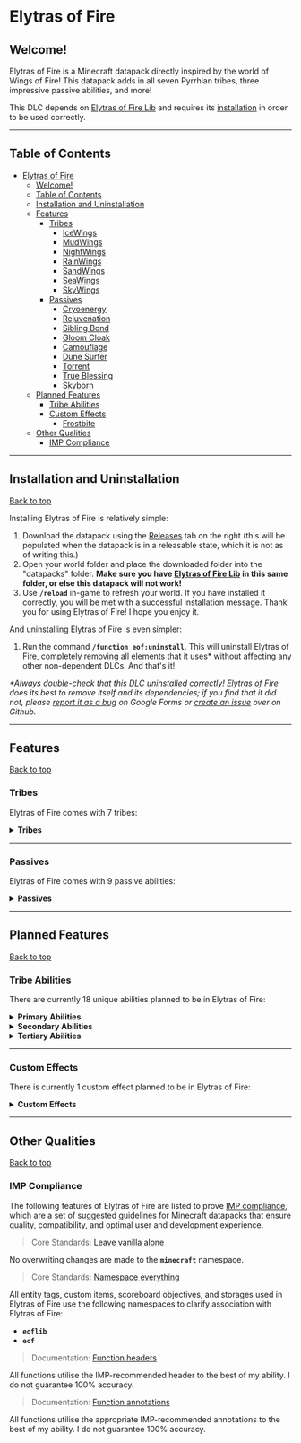# Elytras of Fire

## Welcome!

Elytras of Fire is a Minecraft datapack directly inspired by the world of Wings of Fire! This datapack adds in all seven Pyrrhian tribes, three impressive passive abilities, and more!

This DLC depends on [Elytras of Fire Lib](https://github.com/iHeronGH/Elytras-of-Fire-Lib) and requires its [installation](#installation-and-uninstallation) in order to be used correctly.

---

## Table of Contents

- [Elytras of Fire](#elytras-of-fire)
  - [Welcome!](#welcome)
  - [Table of Contents](#table-of-contents)
  - [Installation and Uninstallation](#installation-and-uninstallation)
  - [Features](#features)
    - [Tribes](#tribes)
      - [IceWings](#icewings)
      - [MudWings](#mudwings)
      - [NightWings](#nightwings)
      - [RainWings](#rainwings)
      - [SandWings](#sandwings)
      - [SeaWings](#seawings)
      - [SkyWings](#skywings)
    - [Passives](#passives)
      - [Cryoenergy](#cryoenergy)
      - [Rejuvenation](#rejuvenation)
      - [Sibling Bond](#sibling-bond)
      - [Gloom Cloak](#gloom-cloak)
      - [Camouflage](#camouflage)
      - [Dune Surfer](#dune-surfer)
      - [Torrent](#torrent)
      - [True Blessing](#true-blessing)
      - [Skyborn](#skyborn)
  - [Planned Features](#planned-features)
    - [Tribe Abilities](#tribe-abilities)
    - [Custom Effects](#custom-effects)
      - [Frostbite](#frostbite)
  - [Other Qualities](#other-qualities)
    - [IMP Compliance](#imp-compliance)

---

## Installation and Uninstallation

[Back to top](#)

Installing Elytras of Fire is relatively simple:

1. Download the datapack using the [Releases](https://github.com/iHeronGH/Elytras-of-Fire/releases) tab on the right (this will be populated when the datapack is in a releasable state, which it is not as of writing this.)
2. Open your world folder and place the downloaded folder into the "datapacks" folder. **Make sure you have [Elytras of Fire Lib](https://github.com/iHeronGH/Elytras-of-Fire-Lib) in this same folder, or else this datapack will not work!**
3. Use **`/reload`** in-game to refresh your world. If you have installed it correctly, you will be met with a successful installation message. Thank you for using Elytras of Fire! I hope you enjoy it.

And uninstalling Elytras of Fire is even simpler:

1. Run the command **`/function eof:uninstall`**. This will uninstall Elytras of Fire, completely removing all elements that it uses\* without affecting any other non-dependent DLCs. And that's it!

 *\*Always double-check that this DLC uninstalled correctly! Elytras of Fire does its best to remove itself and its dependencies; if you find that it did not, please [report it as a bug](https://docs.google.com/forms/d/e/1FAIpQLSfm4wEvcERhBCxIhuzV7Gi4yX_sYCBn8zpUE2acBfyOEFW7OA/viewform?usp=sf_link) on Google Forms or [create an issue](https://github.com/iHeronGH/Elytras-of-Fire/issues) over on Github.*

---

## Features

[Back to top](#)

### Tribes

Elytras of Fire comes with 7 tribes:

<details>

**<summary> Tribes </summary>**

[Back to top](#)

#### IceWings

> *"The IceWings are pristine with respect to both their appearance and their battle prowess. Cruel, serrated claws and their unique frost breath make this tribe nightmarish to combat, especially in the frigid lands they call home."*
> *\- H*

Passive Abilities: [Cryoenergy](#cryoenergy)<br>
Primary Ability: [Frost Breath](#tribe-abilities)<br>
Secondary Ability: [Serrated Strike](#tribe-abilities)<br>
Tertiary Ability: [Icicle Incision](#tribe-abilities)

Innate Attributes:

- Strength 2
- Speed 1

#### MudWings

> *"The MudWings are an impressive tribe. From their exceptional fire breath and strong muscles to their ability to last impossible lengths of time underwater, their massive power is unbiased to any environment."*
> *\- H*

Passive Abilities: [Rejuvenation](#rejuvenation), [Sibling Bond](#sibling-bond)<br>
Primary Ability: [Flame Breath](#tribe-abilities)<br>
Secondary Ability: [Terrashock](#tribe-abilities)<br>
Tertiary Ability: [Mud Swipe](#tribe-abilities)

Innate Attributes:

- Strength 2
- Speed 1 while submerged in water

#### NightWings

> *"The NightWings are beasts of the night. By either illuminating their surroundings with their brilliant flames or by utilizing their powerful night vision, they traverse the moonlit landscapes under the guise of shadows."*
> *\- H*

Passive Abilities: [Gloom Cloak](#gloom-cloak)<br>
Primary Ability: [Flame Breath](#tribe-abilities)<br>
Secondary Ability: [Shade Shackle](#tribe-abilities)<br>
Tertiary Ability: [Premonition](#tribe-abilities)

Innate Attributes:

- Speed 1
- Strength 1
- Night Vision
- Invisibility at night while sneaking

#### RainWings

> *"The RainWings are, at least chromatically, the most brilliant of the Pyrrhian tribes. When paired with their extremely lethal venom, the ability to camouflage grants them amazing advantages over their enemies."*
> *\- H*

Passive Abilities: [Camouflage](#camouflage)<br>
Primary Ability: [Venom Shot](#tribe-abilities)<br>
Secondary Ability: [Overgrowth](#tribe-abilities)<br>
Tertiary Ability: [Soul Sap](#tribe-abilities)

Innate Attributes:

- Speed 2

#### SandWings

> *"The SandWings are fiercely precise and swift, finding value in clean and brutal strikes. The venomous barbs located on the end of their tail can kill insanely quick, and their embers scorch the ground like the desert sun."*
> *\- H*

Passive Abilities: [Dune Surfer](#dune-surfer)<br>
Primary Ability: [Flame Breath](#tribe-abilities)<br>
Secondary Ability: [Desert Storm](#tribe-abilities)<br>
Tertiary Ability: [Toxin Slash](#tribe-abilities)

Innate Attributes:

- Speed 1
- Strength 1

#### SeaWings

> *"The SeaWings are the uncontested rulers of the seas. Their keen eyes allow them to see in the dark, and over many millenia have adapted glowing scales, strong tails, gills, and webbed talons. No attack on the SeaWings has gone without heavy loss."*
> *\- H*

Passive Abilities: [Torrent](#torrent), [True Blessing](#true-blessing)<br>
Primary Ability: [Tidal Wave](#tribe-abilities)<br>
Secondary Ability: [Ocean's Blessing](#tribe-abilities)<br>
Tertiary Ability: [Tail Flail](#tribe-abilities)

Innate Attributes:

- Night Vision
- Conduit Power in water
- Speed 2 while swimming

#### SkyWings

> *"The SkyWings are, undoubtedly, the most powerful fliers of all. Massive wings and a streamlined body contribute to the ludicrous speeds they achieve. Their lungs require less oxygen, meaning they can fly higher and exhale hotter embers."*
> *\- H*

Passive Abilities: [Skyborn](#skyborn)<br>
Primary Ability: [Flame Breath](#tribe-abilities)<br>
Secondary Ability: [Sky Surge](#tribe-abilities)<br>
Tertiary Ability: [Spark Punch](#tribe-abilities)

Innate Attributes:

- Speed 3
- Strength 1

</details>

---

### Passives

Elytras of Fire comes with 9 passive abilities:

<details>

**<summary> Passives </summary>**

[Back to top](#)

#### Cryoenergy

Cryoenergy is an [IceWing](#icewings) passive ability. It gives variable levels of Speed depending on the type of block the user is standing on.

| Level |  Activation   |    Effect    | Charge Duration | Cooldown |
| :---: | :-----------: | :----------: | :-------------: | :------: |
|   1   | Stand on ice  | Speed 2 (1s) |       ---       |   ---    |
|   2   | Stand on snow | Speed 3 (1s) |       ---       |   ---    |

#### Rejuvenation

Rejuvenation is a [MudWing](#mudwings) passive ability. It gives the user lengthy Regeneration and Speed buffs when charged in muddy areas.

| Level |                                 Activation                                  |                                     Effect                                      | Charge Duration | Cooldown |
| :---: | :-------------------------------------------------------------------------: | :-----------------------------------------------------------------------------: | :-------------: | :------: |
|   1   | Charge [Terrashock](#tribe-abilities) while on an earthy block and in water | Speed 1 (5min)<br>Speed 2 when submerged in water (3s)<br>Regeneration 1 (5min) |       5s        |    3m    |

#### Sibling Bond

Sibling Bond is a [MudWing](#mudwings) passive ability. It gives variable levels of Speed depending on how many other MudWings are around the user and whether Rejuvenation is active.

| Level |                  Activation                  |    Effect    | Charge Duration | Cooldown |
| :---: | :------------------------------------------: | :----------: | :-------------: | :------: |
|   1   |              2 nearby MudWings               | Speed 1 (1s) |       ---       |   ---    |
|   1   | 2 nearby MudWings and Rejuvenation is active | Speed 2 (1s) |       ---       |   ---    |

#### Gloom Cloak

Gloom Cloak is a [NightWing](#nightwings) passive ability. It gives variable levels of Speed depending on the time of day.

| Level |                   Activation                   |      Effect       | Charge Duration | Cooldown |
| :---: | :--------------------------------------------: | :---------------: | :-------------: | :------: |
|   1   |         Time is between dusk and dawn          |   Speed 2 (1s)    |       ---       |   ---    |
|   2   |       Time is between sunset and sunrise       |   Speed 3 (1s)    |       ---       |   ---    |
|   2   | Sneak while time is between sunset and sunrise | Invisibility (1s) |       ---       |   ---    |

#### Camouflage

Camouflage is a [RainWing](#rainwings) passive ability. It gives Invisibility and increased Speed depending on the type of block the user is standing on or as the user sneaks around.

| Level |            Activation             |              Effect               | Charge Duration | Cooldown |
| :---: | :-------------------------------: | :-------------------------------: | :-------------: | :------: |
|   1   | Sneak *or* stand on a flora block | Speed 3 (1s)<br>Invisibility (1s) |       ---       |   ---    |

#### Dune Surfer

Dune Surfer is a [SandWing](#sandwings) passive ability. It gives increased Speed depending on the type of block the user is standing on while allowing the user to thrive on less food.

| Level |        Activation         |     Effect      | Charge Duration | Cooldown |
| :---: | :-----------------------: | :-------------: | :-------------: | :------: |
|   1   | Hunger is 4 bars or lower | Saturation (0s) |       ---       |   40s    |
|   1   |  Stand on a desert block  |  Speed 3 (1s)   |       ---       |   ---    |

#### Torrent

Torrent is a [SeaWing](#seawings) passive ability. It gives the user greater and greater Strength the lower their health is and has special interactions with certain abilities.

| Level |         Activation          |     Effect      | Charge Duration | Cooldown |
| :---: | :-------------------------: | :-------------: | :-------------: | :------: |
|   1   | Health is 7 hearts or lower | Strength 1 (1s) |       ---       |   ---    |
|   2   | Health is 4 hearts or lower | Strength 2 (1s) |       ---       |   ---    |

| Level |            Ability             |  Interaction   |
| :---: | :----------------------------: | :------------: |
|   1   | [Tidal Wave](#tribe-abilities) | Poison 2 (3s)  |
|   2   | [Tidal Wave](#tribe-abilities) | Poison 4 (3s)  |
|   2   | [Tail Flail](#tribe-abilities) | Blindness (7s) |

#### True Blessing

True Blessing is a [SeaWing](#seawings) passive ability. It gives the user vastly improved water movement speeds and a slight regeneration buff when charged under water.

| Level |                              Activation                              |                                               Effect                                                | Charge Duration | Cooldown |
| :---: | :------------------------------------------------------------------: | :-------------------------------------------------------------------------------------------------: | :-------------: | :------: |
|   1   | Charge [Ocean's Blessing](#tribe-abilities) while submerged in water | Dolphin's Grace (1s) while swimming<br>Speed 4 (4s) while swimming<br>Regeneration 1 (3s) every 15s |       5s        |   ---    |

#### Skyborn

Skyborn is a [SkyWing](#skywings) passive ability and has two parts to it. It gives the user the ability to jump extremely high when charged and can be activated mid-elytra flight to grant a short Regeneration buff.

| Level |      Activation      |        Effect        | Charge Duration | Cooldown |
| :---: | :------------------: | :------------------: | :-------------: | :------: |
|   1   |   Charge Sky Surge   | Jump Boost 10 (10s)  |       5s        |   ---    |
|   1   | Begin elytra gliding | Regeneration 2 (12s) |       ---       |   40s    |

</details>

---

## Planned Features

[Back to top](#)

### Tribe Abilities

There are currently 18 unique abilities planned to be in Elytras of Fire:

<details>

**<summary> Primary Abilities </summary>**

[Back to top](#)

|   Ability    |                                                 Tribes                                                 | Cooldown |     Activation      |          Self Effects           |                                                                                                                        Enemy Effects                                                                                                                         |
| :----------: | :----------------------------------------------------------------------------------------------------: | :------: | :-----------------: | :-----------------------------: | :----------------------------------------------------------------------------------------------------------------------------------------------------------------------------------------------------------------------------------------------------------: |
| Frost Breath |                                         [IceWings](#icewings)                                          |   10s    | Sneak + Right-click |               ---               |                                            ![Full Heart](images/full_heart.png)![Full Heart](images/full_heart.png)<br>[Frostbite](#frostbite) (∞)<br>Mining Fatigue 2 (5s)<br>Slowness 2 (5s)<br>Weakness 1 (5s)                                            |
| Flame Breath | [MudWings](#mudwings)<br>[NightWings](#nightwings)<br>[SandWings](#sandwings)<br>[SkyWings](#skywings) |   10s    | Sneak + Right-click | Removes [Frostbite](#frostbite) | **Against flammable enemies**:<br>![Full Heart](images/full_heart.png)![Quarter Heart](images/quarter_heart.png)<br>Ignites those hit<br>Removes [Frostbite](#frostbite)<br><br>**Against fireproof enemies**:<br>![Quarter Heart](images/quarter_heart.png) |
|  Venom Shot  |                                        [RainWings](#rainwings)                                         |   10s    | Sneak + Right-click |               ---               |                                                                                                                        Wither 3 (3s)                                                                                                                         |
|  Tidal Wave  |                                         [SeaWings](#seawings)                                          |   10s    | Sneak + Right-click |               ---               |                                    ![Full Heart](images/full_heart.png)<br>Mining Fatigue 1 (4s)<br>Slowness 1 (4s)<br><br>**[Torrent](#torrent) 1:**<br>Poison 2 (3s)<br><br>**[Torrent](#torrent) 2:**<br>Poison 4 (3s)                                    |

</details>

<details>

**<summary> Secondary Abilities </summary>**

[Back to top](#)

|     Ability      |          Tribes           | Cooldown | Activation  |                         Self Effects                         |                                Enemy Effects                                 |
| :--------------: | :-----------------------: | :------: | :---------: | :----------------------------------------------------------: | :--------------------------------------------------------------------------: |
| Serrated Strike  |   [IceWings](#icewings)   |   24s    | Right-click |              Strength 2 (10s)<br>Speed 1 (10s)               |                         [Frostbite](#frostbite) (∞)                          |
|    Terrashock    |   [MudWings](#mudwings)   |   24s    | Right-click | Absorption 1 (10s)<br>Resistance 1 (10s)<br>Strength 3 (10s) |                               Slowness 1 (6s)                                |
|  Shade Shackle   | [NightWings](#nightwings) |   ---    |    Hold     |                 Blindness<br>Slowness 3 (1s)                 | Blindness<br>Slowness 3 up to 6m away (2s)<br>Slowness 2 up to 10m away (1s) |
|    Overgrowth    |  [RainWings](#rainwings)  |   24s    | Right-click |                      Resistance 2 (8s)                       |                               Slowness 2 (8s)                                |
|   Desert Storm   |  [SandWings](#sandwings)  |   24s    | Right-click |              Strength 2 (10s)<br>Speed 3 (10s)               |                                Blindness (6s)                                |
| Ocean's Blessing |   [SeaWings](#seawings)   |   ---    |    Hold     |     Speed 2 in water (3s)<br>Speed 4 while swimming (3s)     |                                     ---                                      |
|    Sky Surge     |   [SkyWings](#skywings)   |   24s    | Right-click |             Strength 3 (8s)<br>Resistance 1 (8s)             |                                     ---                                      |

</details>

<details>

**<summary> Tertiary Abilities </summary>**

[Back to top](#)

|     Ability     |          Tribes           | Cooldown | Activation  |               Self Effects                |                                                              Enemy Effects                                                              |
| :-------------: | :-----------------------: | :------: | :---------: | :---------------------------------------: | :-------------------------------------------------------------------------------------------------------------------------------------: |
| Icicle Incision |   [IceWings](#icewings)   |   ---    |    Melee    |                    ---                    | **On Non-Frostbitten Enemies:**<br>Poison 3 (1s)<br><br>**On Frostbitten Enemies:**<br>Wither 2 (3s)<br>Removes [Frostbite](#frostbite) |
|    Mud Swipe    |   [MudWings](#mudwings)   |   12s    |    Melee    |                    ---                    |                                                   Slowness 1 (6s)<br>Weakness 1 (4s)                                                    |
|   Premonition   | [NightWings](#nightwings) |   20s    |    Melee    | Blocks all incoming<br>projectiles (10s)  |                                                                   ---                                                                   |
|    Soul Sap     |  [RainWings](#rainwings)  |   20s    |    Melee    |            Regeneration 3 (2s)            |                                                                   ---                                                                   |
|   Toxin Slash   |  [SandWings](#sandwings)  |   ---    |    Melee    |                    ---                    |                                                              Poison 1 (4s)                                                              |
|   Tail Flail    |   [SeaWings](#seawings)   |   12s    |    Melee    |                    ---                    |                                   Blindness (4s)<br><br>**[Torrent](#torrent) 2:**<br>Blindness (7s)                                    |
|   Spark Punch   |   [SkyWings](#skywings)   |   ---    |    Melee    | **Smite Mode:**<br>Increased attack rate  |                                 **Spark Mode:**<br>Ignites those hit<br>Removes [Frostbite](#frostbite)                                 |
|   Spark Punch   |   [SkyWings](#skywings)   |   ---    | Right-click | Toggles between Spark mode and Smite mode |                                                                   ---                                                                   |

</details>

---

### Custom Effects

There is currently 1 custom effect planned to be in Elytras of Fire:

<details>

**<summary> Custom Effects </summary>**

[Back to top](#)

#### Frostbite

Frostbite is a custom effect that doesn't do anything on its own; however, it has special interactions with other abilities.

|               Ability               | Level |            Interaction             |
| :---------------------------------: | :---: | :--------------------------------: |
|  [Frost Breath](#tribe-abilities)   |   1   |       Applies Frostbite (∞)        |
|  [Flame Breath](#tribe-abilities)   |   1   |         Removes Frostbite          |
| [Serrated Strike](#tribe-abilities) |   1   |       Applies Frostbite (∞)        |
| [Icicle Incision](#tribe-abilities) |   1   | Wither 2 (3s)<br>Removes Frostbite |

</details>

---

## Other Qualities

[Back to top](#)

### IMP Compliance

The following features of Elytras of Fire are listed to prove [IMP compliance](https://github.com/Arcensoth/imp-spec), which are a set of suggested guidelines for Minecraft datapacks that ensure quality, compatibility, and optimal user and development experience.

> Core Standards: [Leave vanilla alone](https://github.com/Arcensoth/imp-spec/blob/master/docs/imp_core.md#1-leave-vanilla-alone)

No overwriting changes are made to the **`minecraft`** namespace.

> Core Standards: [Namespace everything](https://github.com/Arcensoth/imp-spec/blob/master/docs/imp_core.md#2-namespace-everything)

All entity tags, custom items, scoreboard objectives, and storages used in Elytras of Fire use the following namespaces to clarify association with Elytras of Fire:

- **`eoflib`**
- **`eof`**

> Documentation: [Function headers](https://github.com/Arcensoth/imp-spec/blob/master/docs/imp_doc.md#function-headers)

All functions utilise the IMP-recommended header to the best of my ability. I do not guarantee 100% accuracy.

> Documentation: [Function annotations](https://github.com/Arcensoth/imp-spec/blob/master/docs/imp_doc.md#function-annotations)

All functions utilise the appropriate IMP-recommended annotations to the best of my ability. I do not guarantee 100% accuracy.
